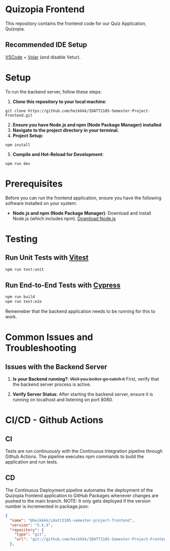 # Quizopia Frontend

This repository contains the frontend code for our Quiz Application, Quizopia.

## Recommended IDE Setup

[VSCode](https://code.visualstudio.com/) + [Volar](https://marketplace.visualstudio.com/items?itemName=Vue.volar) (and disable Vetur).

# Setup
To run the backend server, follow these steps:

1. **Clone this repository to your local machine**:
```shell
git clone https://github.com/heikkkk/IDATT2105-Semester-Project-Frontend.git
```
2. **Ensure you have Node.js and npm (Node Package Manager) installed**
3. **Navigate to the project directory in your terminal.**
4. **Project Setup**:
```shell
npm install
```
5. **Compile and Hot-Reload for Development**:
```shell
npm run dev
```

# Prerequisites

Before you can run the frontend application, ensure you have the following software installed on your system:
- **Node.js and npm (Node Package Manager)**: Download and install Node.js (which includes npm). [Download Node.js](https://nodejs.org/en)

# Testing
## Run Unit Tests with [Vitest](https://vitest.dev/)

```sh
npm run test:unit
```

## Run End-to-End Tests with [Cypress](https://www.cypress.io/)

```sh
npm run build
npm run test:e2e
```

Rememeber that the backend application needs to be running for this to work.

# Common Issues and Troubleshooting

## Issues with the Backend Server

1. **Is your Backend running?**: ~~Well you better go catch it~~ First, verify that the backend server process is active.

2. **Verify Server Status**: After starting the backend server, ensure it is running on localhost and listening on port 8080.

# CI/CD - Github Actions
## CI
Tests are run continuously with the Continuous Integration pipeline through Github Actions. The pipeline executes npm commands to build the application and run tests.

## CD
The Continuous Deployment pipeline automates the deployment of the Quizopia frontend application to GitHub Packages whenever changes are pushed to the main branch. NOTE: It only gets deployed if the version number is incremented in package.json:
```json
{
  "name": "@heikkkk/idatt2105-semester-project-frontend",
  "version": "X.X.X",
  "repository": {
    "type": "git",
    "url": "git://github.com/heikkkk/IDATT2105-Semester-Project-Frontend.git"
  },
```
